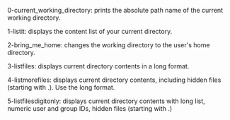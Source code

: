 0-current_working_directory: prints the absolute path name of the current working directory.

1-listit: displays the content list of your current directory.

2-bring_me_home: changes the working directory to the user's home directory.

3-listfiles: displays current directory contents in a long format.

4-listmorefiles: displays current directory contents, including hidden files (starting with .). Use the long format.

5-listfilesdigitonly: displays current directory contents with long list, numeric user and group IDs, hidden files (starting with .)
